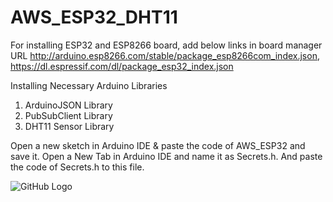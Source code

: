 # AWS_ESP32_DHT11
For installing ESP32 and ESP8266 board, add below links in board manager URL
http://arduino.esp8266.com/stable/package_esp8266com_index.json,
https://dl.espressif.com/dl/package_esp32_index.json

Installing Necessary Arduino Libraries
1. ArduinoJSON Library
2. PubSubClient Library
3. DHT11 Sensor Library

Open a new sketch in Arduino IDE & paste the code of AWS_ESP32 and save it.
Open a New Tab in Arduino IDE and name it as Secrets.h. And paste the code of Secrets.h to this file.

![GitHub Logo]([https://github.com/ArshadManer/IOT_Whether_condition](https://github.com/ArshadManer/IOT_Whether_condition/blob/main/Screenshot%202023-09-23%20173207.png)https://github.com/ArshadManer/IOT_Whether_condition/blob/main/Screenshot%202023-09-23%20173207.png)

